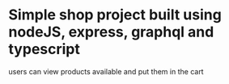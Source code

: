 # Simple shop project built using nodeJS, express, graphql and typescript

users can view products available and put them in the cart
